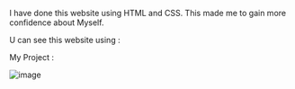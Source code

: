 I have done this website using HTML and CSS. This made me to gain more confidence about Myself.

U can see this website using : <a href="https://fancy-strudel-f0c8af.netlify.app"><img src="https://upload.wikimedia.org/wikipedia/commons/b/b8/Netlify_logo.svg" width=10px height=10px></a>

My Project :

 ![image](https://user-images.githubusercontent.com/106330766/181270833-b627081a-d87c-4764-8fca-6af980c2979c.png)
